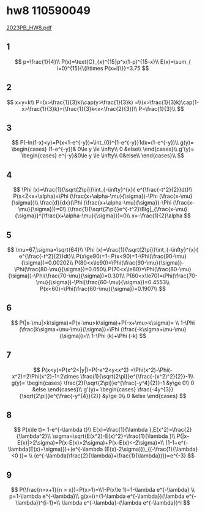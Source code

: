 # hw8 110590049

[2023PB\_HW8.pdf](../../assets/2023PB_HW8.pdf)

## 1

$$
p=\frac{1}{4}\\ P(x)=\text{C}_{x}^{15}p^x(1-p)^{15-x}\\ E(x)=\sum_{ i=0}^{15}{\{i\times P(x=i)\}}=3.75
$$

## 2

$$
x+y=k\\ P=(x>\frac{1}{3}k)\cap(y>\frac{1}{3}k) =\\(x>\frac{1}{3}k)\cap(1-x>\frac{1}{3}k)=(\frac{1}{3}k<x<\frac{2}{3})\\ P=\frac{1}{3}\\
$$

## 3

$$
P(-ln(1-x)<y)=P(x<1-e^{-y})=\int_{0}^{1-e^{-y}}1dx=(1-e^{-y})\\ g(y)= \begin{cases} (1-e^{-y})& 0\le y \le \infty\\ 0 &else\\ \end{cases}\\ g'(y)= \begin{cases} e^{-y}&0\le y \le \infty\\ 0&else\\ \end{cases}\\
$$

## 4

$$
\Phi (x)=\frac{1}{\sqrt{2\pi}}\int_{-\infty}^{x}{ e^{\frac{-t^2}{2}}dt}\\ P(x<Z<x+\alpha)=\Phi (\frac{x+\alpha-\mu}{\sigma})-\Phi (\frac{x-\mu}{\sigma})\\ \frac{d}{dx}(\Phi (\frac{x+\alpha-\mu}{\sigma})-\Phi (\frac{x-\mu}{\sigma}))=0\\ (\frac{1}{\sqrt{2\pi}}e^{-t^2}\Big|_{\frac{x-\mu}{\sigma}}^{\frac{x+\alpha-\mu}{\sigma}})=0\\ x=-\frac{1}{2}\alpha
$$

## 5

$$
\mu=67,\sigma=\sqrt{64}\\ \Phi (x)=\frac{1}{\sqrt{2\pi}}\int_{-\infty}^{x}{ e^{\frac{-t^2}{2}}dt}\\ P(x\ge90)=1- P(x<90)=1-\Phi(\frac{90-\mu}{\sigma})=0.00202\\ P(80<x\le90)=\Phi(\frac{90-\mu}{\sigma})-\Phi(\frac{80-\mu}{\sigma})=0.050\\ P(70<x\le80)=\Phi(\frac{80-\mu}{\sigma})-\Phi(\frac{70-\mu}{\sigma})=0.301\\ P(60<x\le70)=\Phi(\frac{70-\mu}{\sigma})-\Phi(\frac{60-\mu}{\sigma})=0.4553\\ P(x<60)=\Phi(\frac{60-\mu}{\sigma})=0.1907\\
$$

## 6

$$
P(|x-\mu|>k\sigma)=P(x-\mu>k\sigma)+P(-x+\mu>k\sigma)= \\ 1-\Phi (\frac{k\sigma+\mu-\mu}{\sigma})+\Phi (\frac{-k\sigma+\mu-\mu}{\sigma})=\\ 1-\Phi (k)+\Phi (-k)
$$

## 7

$$
P(x<y)=P(x^2<|y|)=P(-x^2<y<x^2) =\Phi(x^2)-\Phi(-x^2)=2\Phi(x^2)-1=2\times \frac{1}{\sqrt{2\pi}}e^{\frac{-(x^2)^2}{2}}-1\\ g(y)= \begin{cases} \frac{2}{\sqrt{2\pi}}e^{\frac{-y^4}{2}}-1 &y\ge 0\\ 0 &else \end{cases}\\ g'(y)= \begin{cases} \frac{-4y^{3}}{\sqrt{2\pi}}e^{\frac{-y^{4}}{2}} &y\ge 0\\ 0 &else \end{cases}
$$

## 8

$$
P(x\le t)= 1-e^{-\lambda t}\\ E(x)=\frac{1}{\lambda },E(x^2)=\frac{2}{\lambda^2}\\ \sigma=\sqrt{E(x^2)-E(x)^2}=\frac{1}{\lambda }\\ P(|x-E(x)|>2\sigma)=P(x-E(x)>2\sigma)+P(x-E(x)<-2\sigma)=\\ (1-1+e^{-\lambda(E(x)+\sigma)})+(e^{-\lambda (E(x)-2\sigma)})_{(-\frac{1}{\lambda}<0 )}= \\ (e^{-\lambda(\frac{2}{\lambda}+\frac{1}{\lambda})})=e^{-3}
$$

## 9

$$
P(\frac{n>x+1}{n > x})=P(x>1)=\\1-P(x\le 1)=1-\lambda e^{-\lambda} \\ p=1-\lambda e^{-\lambda}\\ g(x=i)=(1-\lambda e^{-\lambda})(\lambda e^{-\lambda})^{i-1}=\\ \lambda e^{-\lambda}-(\lambda e^{-\lambda})^i
$$
